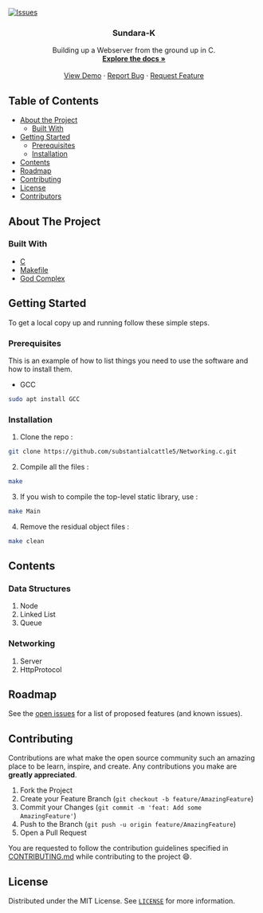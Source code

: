 [![Issues][issues-shield]][issues-url]

<!-- PROJECT LOGO -->

  <h3 align="center">Sundara-K</h3>

  <p align="center">
    Building up a Webserver from the ground up in C. 
    <br />
    <a href="https://github.com/substantialcattle5/Networking.c"><strong>Explore the docs »</strong></a>
    <br />
    <br />
    <a href="https://github.com/substantialcattle5/Networking.c">View Demo</a>
    ·
    <a href="https://github.com/substantialcattle5/Networking.c/issues">Report Bug</a>
    ·
    <a href="https://github.com/substantialcattle5/Networking.c/issues">Request Feature</a>
  </p>
</p>



<!-- TABLE OF CONTENTS -->
## Table of Contents

* [About the Project](#about-the-project)
  * [Built With](#built-with)
* [Getting Started](#getting-started)
  * [Prerequisites](#prerequisites)
  * [Installation](#installation)
* [Contents](#contents)
* [Roadmap](#roadmap)
* [Contributing](#contributing)
* [License](#license)
* [Contributors](#contributors-)



<!-- ABOUT THE PROJECT -->
## About The Project

### Built With

* [C](https://devdocs.io/c/)
* [Makefile](https://www.gnu.org/software/make/manual/make.html)
* [God Complex](https://www.youtube.com/watch?v=dQw4w9WgXcQ)


<!-- GETTING STARTED -->
## Getting Started

To get a local copy up and running follow these simple steps.

### Prerequisites

This is an example of how to list things you need to use the software and how to install them.
* GCC
```sh
sudo apt install GCC
```

### Installation
 
1. Clone the repo : 
```sh
git clone https://github.com/substantialcattle5/Networking.c.git
```
2. Compile all the files :
```sh
make
```
3. If you wish  to compile the top-level static library, use :
```sh
make Main
```
4. Remove the residual object files :
```sh
make clean
```



<!-- Contents EXAMPLES -->
## Contents

### Data Structures 
1. Node
2. Linked List
3. Queue

### Networking 
1. Server
2. HttpProtocol

<!-- ROADMAP -->
## Roadmap

See the [open issues](https://github.com/substantialcattle5/Networking.c/issues) for a list of proposed features (and known issues).



<!-- CONTRIBUTING -->
## Contributing

Contributions are what make the open source community such an amazing place to be learn, inspire, and create. Any contributions you make are **greatly appreciated**.

1. Fork the Project
2. Create your Feature Branch (`git checkout -b feature/AmazingFeature`)
3. Commit your Changes (`git commit -m 'feat: Add some AmazingFeature'`)
4. Push to the Branch (`git push -u origin feature/AmazingFeature`)
5. Open a Pull Request

You are requested to follow the contribution guidelines specified in [CONTRIBUTING.md](./CONTRIBUTING.md) while contributing to the project :smile:.

<!-- LICENSE -->
## License

Distributed under the MIT License. See [`LICENSE`](./LICENSE) for more information.




<!-- MARKDOWN LINKS & IMAGES -->
<!-- https://www.markdownguide.org/basic-syntax/#reference-style-links -->
[csivitu-shield]: https://img.shields.io/badge/csivitu-csivitu-blue
[csivitu-url]: https://csivit.com
[issues-shield]: https://img.shields.io/github/issues/substantialcattle5/Networking.c.svg?style=flat-square
[issues-url]: https://github.com/substantialcattle5/Networking.c/issues
